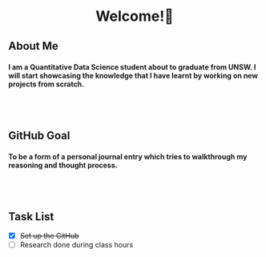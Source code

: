  <h1><p align = "center"><b>Welcome!👋 </b> </p></h1>

<h2> <p> <b>About Me</b> </h2>
<h4>I am a Quantitative Data Science student about to graduate from UNSW. I will start showcasing the knowledge that I have learnt by working on new projects from scratch. </h4>
</p>
<br></br>
<h2> <p> <b>GitHub Goal</b> </h2> <h4> To be a form of a personal journal entry which tries to walkthrough my reasoning and thought process. </h4>
  </p>
<br></br>
<p><h2> <b>Task List</b> </h2></p>

- [x] ~~Set up the GitHub~~
- [ ]  Research done during class hours

<!--
**looopdawg/looopdawg** is a ✨ _special_ ✨ repository because its `README.md` (this file) appears on your GitHub profile.

Here are some ideas to get you started:

- 🔭 I’m currently working on ...
- 🌱 I’m currently learning ...
- 👯 I’m looking to collaborate on ...
- 🤔 I’m looking for help with ...
- 💬 Ask me about ...
- 📫 How to reach me: ...
- 😄 Pronouns: ...
- ⚡ Fun fact: ...
-->

